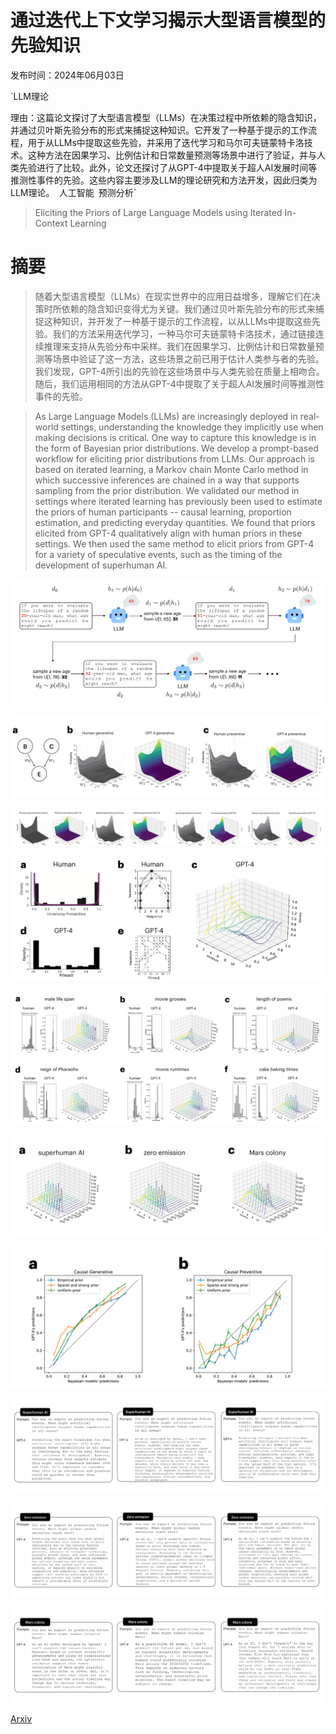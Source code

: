 # 通过迭代上下文学习揭示大型语言模型的先验知识

发布时间：2024年06月03日

`LLM理论

理由：这篇论文探讨了大型语言模型（LLMs）在决策过程中所依赖的隐含知识，并通过贝叶斯先验分布的形式来捕捉这种知识。它开发了一种基于提示的工作流程，用于从LLMs中提取这些先验，并采用了迭代学习和马尔可夫链蒙特卡洛技术。这种方法在因果学习、比例估计和日常数量预测等场景中进行了验证，并与人类先验进行了比较。此外，论文还探讨了从GPT-4中提取关于超人AI发展时间等推测性事件的先验。这些内容主要涉及LLM的理论研究和方法开发，因此归类为LLM理论。` `人工智能` `预测分析`

> Eliciting the Priors of Large Language Models using Iterated In-Context Learning

# 摘要

> 随着大型语言模型（LLMs）在现实世界中的应用日益增多，理解它们在决策时所依赖的隐含知识变得尤为关键。我们通过贝叶斯先验分布的形式来捕捉这种知识，并开发了一种基于提示的工作流程，以从LLMs中提取这些先验。我们的方法采用迭代学习，一种马尔可夫链蒙特卡洛技术，通过链接连续推理来支持从先验分布中采样。我们在因果学习、比例估计和日常数量预测等场景中验证了这一方法，这些场景之前已用于估计人类参与者的先验。我们发现，GPT-4所引出的先验在这些场景中与人类先验在质量上相吻合。随后，我们运用相同的方法从GPT-4中提取了关于超人AI发展时间等推测性事件的先验。

> As Large Language Models (LLMs) are increasingly deployed in real-world settings, understanding the knowledge they implicitly use when making decisions is critical. One way to capture this knowledge is in the form of Bayesian prior distributions. We develop a prompt-based workflow for eliciting prior distributions from LLMs. Our approach is based on iterated learning, a Markov chain Monte Carlo method in which successive inferences are chained in a way that supports sampling from the prior distribution. We validated our method in settings where iterated learning has previously been used to estimate the priors of human participants -- causal learning, proportion estimation, and predicting everyday quantities. We found that priors elicited from GPT-4 qualitatively align with human priors in these settings. We then used the same method to elicit priors from GPT-4 for a variety of speculative events, such as the timing of the development of superhuman AI.

![通过迭代上下文学习揭示大型语言模型的先验知识](../../../paper_images/2406.01860/x1.png)

![通过迭代上下文学习揭示大型语言模型的先验知识](../../../paper_images/2406.01860/x2.png)

![通过迭代上下文学习揭示大型语言模型的先验知识](../../../paper_images/2406.01860/x3.png)

![通过迭代上下文学习揭示大型语言模型的先验知识](../../../paper_images/2406.01860/x4.png)

![通过迭代上下文学习揭示大型语言模型的先验知识](../../../paper_images/2406.01860/x5.png)

![通过迭代上下文学习揭示大型语言模型的先验知识](../../../paper_images/2406.01860/x6.png)

![通过迭代上下文学习揭示大型语言模型的先验知识](../../../paper_images/2406.01860/x7.png)

![通过迭代上下文学习揭示大型语言模型的先验知识](../../../paper_images/2406.01860/x8.png)

![通过迭代上下文学习揭示大型语言模型的先验知识](../../../paper_images/2406.01860/x9.png)

![通过迭代上下文学习揭示大型语言模型的先验知识](../../../paper_images/2406.01860/x10.png)

[Arxiv](https://arxiv.org/abs/2406.01860)